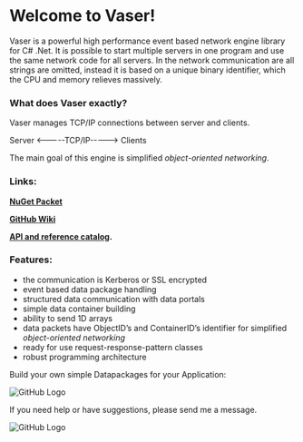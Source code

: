 # Welcome to Vaser!

Vaser is a powerful high performance event based network engine library for C# .Net. 
It is possible to start multiple servers in one program and use the same network code for all servers. 
In the network communication are all strings are omitted, instead it is based on a unique binary identifier, which the CPU and memory relieves massively.


### What does Vaser exactly?

Vaser manages TCP/IP connections between server and clients.

Server <-----TCP/IP-----> Clients


The main goal of this engine is simplified _object-oriented networking_.

### Links:
**[NuGet Packet](https://www.nuget.org/packages/Vaser/)**

**[GitHub Wiki](https://github.com/Meoqan/Vaser/wiki)**

**[API and reference catalog](http://clusterware.de/Doc/).**


### Features:

+ the communication is Kerberos or SSL encrypted
+ event based data package handling
+ structured data communication with data portals
+ simple data container building
+ ability to send 1D arrays
+ data packets have ObjectID’s and ContainerID’s identifier for simplified _object-oriented networking_
+ ready for use request-response-pattern classes
+ robust programming architecture

Build your own simple Datapackages for your Application:

![GitHub Logo](http://clusterware.de/images/MyDataPacket.png)


If you need help or have suggestions, please send me a message.

![GitHub Logo](http://clusterware.de/images/cluster-logo-s.png)
